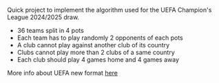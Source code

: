 Quick project to implement the algorithm used for the UEFA Champion's League 2024/2025 draw.

- 36 teams split in 4 pots
-  Each team has to play randomly 2 opponents of each pots
- A club cannot play against another club of its country
- Clubs cannot play more than 2 clubs of a same country
- Each club should play 4 games home and 4 games away

More info about UEFA new format [here](https://www.uefa.com/uefachampionsleague/news/0268-12157d69ce2d-9f011c70f6fa-1000--new-format-for-champions-league-post-2024-everything-you-ne/)
